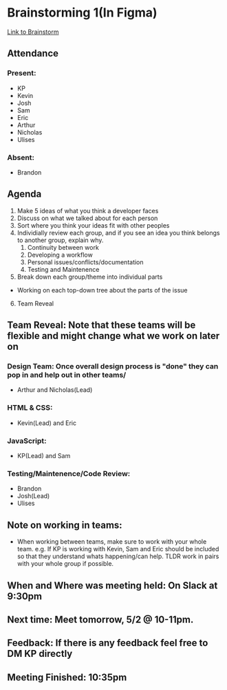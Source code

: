 # Brainstorming 1(In Figma)
[Link to Brainstorm](https://www.figma.com/file/7pKF6YibAPfarkmwX1tAIx/Brainstorming-Meeting-1?type=whiteboard&node-id=0-1&t=04bUYGh4BEMuqxNv-0)

## Attendance

### Present:
- KP
- Kevin
- Josh
- Sam
- Eric
- Arthur
- Nicholas
- Ulises

### Absent:
- Brandon

## Agenda
  1. Make 5 ideas of what you think a developer faces
  2. Discuss on what we talked about for each person
  3. Sort where you think your ideas fit with other peoples
  4. Individially review each group, and if you see an idea you think belongs to another group, explain why.
     1. Continuity between work
     2. Developing a workflow
     3. Personal issues/conflicts/documentation
     4. Testing and Maintenence
  5. Break down each group/theme into individual parts
   - Working on each top-down tree about the parts of the issue
  6. Team Reveal

## Team Reveal: Note that these teams will be flexible and might change what we work on later on

### Design Team: Once overall design process is "done" they can pop in and help out in other teams/
- Arthur and Nicholas(Lead)

### HTML & CSS:
- Kevin(Lead) and Eric

### JavaScript:
- KP(Lead) and Sam

### Testing/Maintenence/Code Review:
- Brandon
- Josh(Lead)
- Ulises


## Note on working in teams:
- When working between teams, make sure to work with your whole team. e.g. If KP is working with Kevin, Sam and Eric should be included so that they understand whats happening/can help. TLDR work in pairs with your whole group if possible.

## When and Where was meeting held: On Slack at 9:30pm

## Next time: Meet tomorrow, 5/2 @ 10-11pm.

## Feedback: If there is any feedback feel free to DM KP directly

## Meeting Finished: 10:35pm

